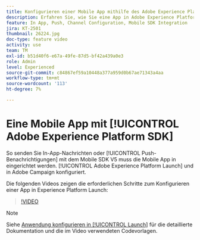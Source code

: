 ```yaml
---
title: Konfigurieren einer Mobile App mithilfe des Adobe Experience Platform SDK
description: Erfahren Sie, wie Sie eine App in Adobe Experience Platform Launch einrichten und in Adobe Campaign konfigurieren.
feature: In App, Push, Channel Configuration, Mobile SDK Integration
jira: KT-2501
thumbnail: 26224.jpg
doc-type: feature video
activity: use
team: TM
exl-id: b51d40f6-e67a-49fe-87d5-bf42a439a0e3
role: Admin
level: Experienced
source-git-commit: c84867ef59a10448a377a959d0b67ae71343a4aa
workflow-type: tm+mt
source-wordcount: '113'
ht-degree: 7%

---
```



# Eine Mobile App mit [!UICONTROL Adobe Experience Platform SDK]

So senden Sie In-App-Nachrichten oder [!UICONTROL Push-Benachrichtigungen] mit dem Mobile SDK V5 muss die Mobile App in eingerichtet werden. [!UICONTROL Adobe Experience Platform Launch] und in Adobe Campaign konfiguriert.

Die folgenden Videos zeigen die erforderlichen Schritte zum Konfigurieren einer App in Experience Platform Launch:

>[!VIDEO](https://video.tv.adobe.com/v/26224?quality=12&learn=on)

>[!NOTE]
>
>Siehe [Anwendung konfigurieren in [!UICONTROL Launch]](https://experienceleague.adobe.com/docs/campaign-standard/using/administrating/configuring-channels/configuring-a-mobile-application.html?lang=en) für die detaillierte Dokumentation und die im Video verwendeten Codevorlagen.

